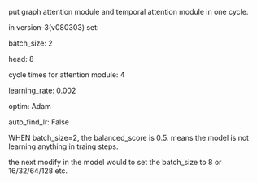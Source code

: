 put graph attention module and temporal attention module in one cycle.

in version-3(v080303) set:
  
  batch_size: 2
  
  head: 8
  
  cycle times for attention module: 4
  
  learning_rate: 0.002
  
  optim: Adam
  
  auto_find_lr: False
  
  WHEN batch_size=2, the balanced_score is 0.5. means the model is not learning anything in traing steps. 
  
  the next modify in the model would to set the batch_size to 8 or 16/32/64/128 etc.
  
